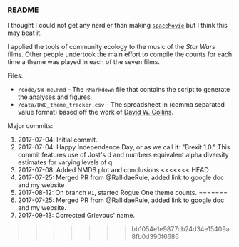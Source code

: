 ### README

I thought I could not get any nerdier than making [`spaceMovie`](https://github.com/butterflyology/spaceMovie) but I think this may beat it.

I applied the tools of community ecology to the music of the *Star Wars* films. Other people undertook the main effort to compile the counts for each time a theme was played in each of the seven films.

Files:

* `/code/SW_me.Rmd` - The `RMarkdown` file that contains the script to generate the analyses and figures.
* `/data/DWC_theme_tracker.csv` - The spreadsheet in (comma separated value format) based off the work of [David W. Collins](https://twitter.com/DavidWCollins?ref_src=twsrc%5Egoogle%7Ctwcamp%5Eserp%7Ctwgr%5Eauthor).


Major commits:

1. 2017-07-04: Initial commit.
1. 2017-07-04: Happy Independence Day, or as we call it: "Brexit 1.0." This commit features use of Jost's d and numbers equivalent alpha diversity estimates for varying levels of q.
1. 2017-07-08: Added NMDS plot and conclusions
<<<<<<< HEAD
1. 2017-07-25: Merged PR from @RallidaeRule, added link to google doc and my website
1. 2017-08-12: On branch `R1`, started Rogue One theme counts. 
=======
1. 2017-07-25: Merged PR from @RallidaeRule, added link to google doc and my website.
1. 2017-09-13: Corrected Grievous' name.
>>>>>>> bb1054e1e9877cb24d34e15409a8fb0d390f6686
